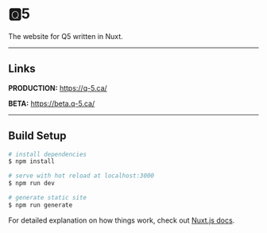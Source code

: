 # 🆀5
The website for Q5 written in Nuxt.

---
## Links

**PRODUCTION:** https://q-5.ca/

**BETA:** https://beta.q-5.ca/

---

## Build Setup

```bash
# install dependencies
$ npm install

# serve with hot reload at localhost:3000
$ npm run dev

# generate static site
$ npm run generate
```

For detailed explanation on how things work, check out [Nuxt.js docs](https://nuxtjs.org).
